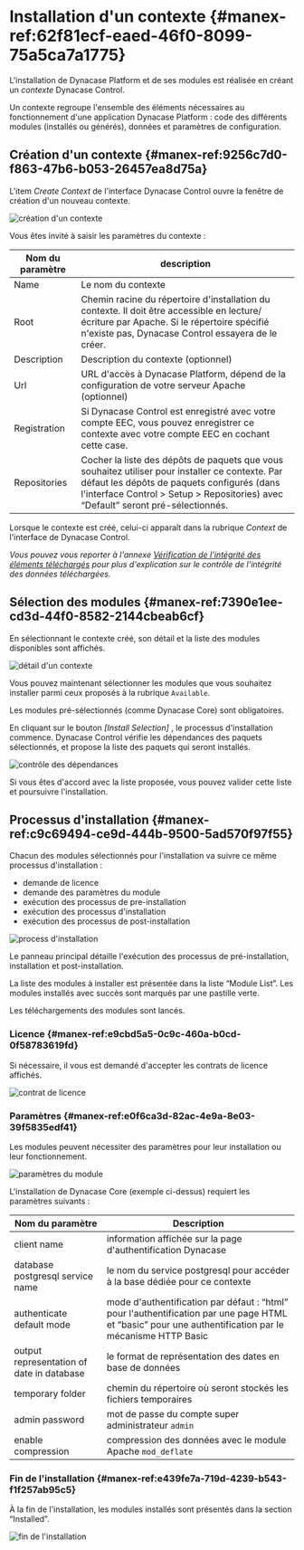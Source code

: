 # Installation d'un contexte {#manex-ref:62f81ecf-eaed-46f0-8099-75a5ca7a1775}

L'installation de Dynacase Platform et de ses modules est réalisée en créant un *contexte* Dynacase Control.

Un contexte regroupe l'ensemble des éléments nécessaires au fonctionnement d'une application Dynacase Platform : code des différents modules (installés ou générés), données et paramètres de configuration.

## Création d'un contexte {#manex-ref:9256c7d0-f863-47b6-b053-26457ea8d75a}

L'item *Create Context* de l'interface Dynacase Control ouvre la fenêtre de création d'un nouveau contexte.

![création d'un contexte](i7.png "création d'un contexte")

Vous êtes invité à saisir les paramètres du contexte :

| Nom du paramètre | description                                                                                                                                                                                                                         |
| -                | -                                                                                                                                                                                                                                   |
| Name             | Le nom du contexte                                                                                                                                                                                                                  |
| Root             | Chemin racine du répertoire d'installation du contexte. Il doit être accessible en lecture/écriture par Apache. Si le répertoire spécifié n'existe pas, Dynacase Control essayera de le créer.                                      |
| Description      | Description du contexte (optionnel)                                                                                                                                                                                                 |
| Url              | URL d'accès à Dynacase Platform, dépend de la configuration de votre serveur Apache (optionnel)                                                                                                                                     |
| Registration     | Si Dynacase Control est enregistré avec votre compte EEC, vous pouvez enregistrer ce contexte avec votre compte EEC en cochant cette case.                                                                                          |
| Repositories     | Cocher la liste des dépôts de paquets que vous souhaitez utiliser pour installer ce contexte. Par défaut les dépôts de paquets configurés (dans l'interface Control > Setup > Repositories) avec “Default” seront pré-sélectionnés. |
 
Lorsque le contexte est créé, celui-ci apparaît dans la rubrique *Context* de l'interface de Dynacase Control.

_Vous pouvez vous reporter à l'annexe [Vérification de l'intégrité des éléments téléchargés](#controle-integrite) pour plus d'explication sur le contrôle de l'intégrité des données téléchargées._

## Sélection des modules {#manex-ref:7390e1ee-cd3d-44f0-8582-2144cbeab6cf}

En sélectionnant le contexte créé, son détail et la liste des modules disponibles sont affichés.

![détail d'un contexte](i8.png "détail d'un contexte")

Vous pouvez maintenant sélectionner les modules que vous souhaitez installer parmi ceux proposés à la rubrique `Available`.

Les modules pré-sélectionnés (comme Dynacase Core) sont obligatoires.

En cliquant sur le bouton *[Install Selection]* , le processus d'installation commence.
Dynacase Control vérifie les dépendances des paquets sélectionnés, et propose la liste des paquets qui seront installés.

![contrôle des dépendances](i9.png "contrôle des dépendances")

Si vous êtes d'accord avec la liste proposée, vous pouvez valider cette liste et poursuivre l'installation.

## Processus d'installation {#manex-ref:c9c69494-ce9d-444b-9500-5ad570f97f55}

Chacun des modules sélectionnés pour l'installation va suivre ce même processus d'installation :

* demande de licence
* demande des paramètres du module
* exécution des processus de pre-installation
* exécution des processus d'installation
* exécution des processus de post-installation

![process d'installation](i12.png "process d'installation")

Le panneau principal détaille l'exécution des processus de pré-installation, installation et post-installation.

La liste des modules à installer est présentée dans la liste “Module List”.
Les modules installés avec succès sont marqués par une pastille verte.

Les téléchargements des modules sont lancés.

### Licence {#manex-ref:e9cbd5a5-0c9c-460a-b0cd-0f58783619fd}

Si nécessaire, il vous est demandé d'accepter les contrats de licence affichés.

![contrat de licence](i10.png "contrat de licence")

### Paramètres {#manex-ref:e0f6ca3d-82ac-4e9a-8e03-39f5835edf41}

Les modules peuvent nécessiter des paramètres pour leur installation ou leur fonctionnement.

![paramètres du module](i11.png "paramètres du module")

L'installation de Dynacase Core (exemple ci-dessus) requiert les paramètres suivants : 

| Nom du paramètre | Description |
| - | - |
| client name | information affichée sur la page d'authentification Dynacase |
| database postgresql service name | le nom du service postgresql pour accéder à la base dédiée pour ce contexte |
| authenticate default mode | mode d'authentification par défaut : “html” pour l'authentification par une page HTML et “basic” pour une authentification par le mécanisme HTTP Basic |
| output representation of date in database | le format de représentation des dates en base de données |
| temporary folder | chemin du répertoire où seront stockés les fichiers temporaires |
| admin password | mot de passe du compte super administrateur `admin` |
| enable compression | compression des données avec le module Apache `mod_deflate` |

### Fin de l'installation {#manex-ref:e439fe7a-719d-4239-b543-f1f257ab95c5}
 
À la fin de l'installation, les modules installés sont présentés dans la section “Installed”.

![fin de l'installation](i13.png "fin de l'installation")

